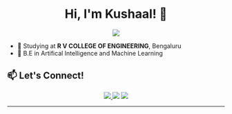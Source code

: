<h1 align="center">Hi, I'm Kushaal! 👋</h1>

<p align="center">
  <img src="https://readme-typing-svg.herokuapp.com?size=24&center=true&vCenter=true&width=600&height=45&lines=🚀+AI%2FML+%7C+🧠+Data+Science+%7C+⚡+Deep+Learning;Building+Smart+AI+Solutions;Exploring+LLMs;NLP+%7C+Data+Analytics+%7C+Computer+Vision" />
</p>

- 🏫 Studying at **R V COLLEGE OF ENGINEERING**, Bengaluru  
- 📖 B.E in Artifical Intelligence and Machine Learning


## 📫 Let's Connect!
<p align="center">
  <a href="https://www.linkedin.com/in/skushaal/" target="_blank">
    <img src="https://img.shields.io/badge/LinkedIn-%230077B5.svg?&style=for-the-badge&logo=linkedin&logoColor=white" />
  </a>
  <a href="mailto:kushaal.sathish@gmail.com"><img src="https://img.shields.io/badge/Email-%23D14836.svg?&style=for-the-badge&logo=gmail&logoColor=white" /></a>
  <a href="https://drive.google.com/file/d/13Y9Eeb-0sZPYXWN7yBmCHkuDGwU642vH/view?usp=drive_link" target="_blank">
    <img src="https://img.shields.io/badge/Resume-%230077B5.svg?&style=for-the-badge&logo=adobeacrobatreader&logoColor=white" />
  </a>
</p>

---
